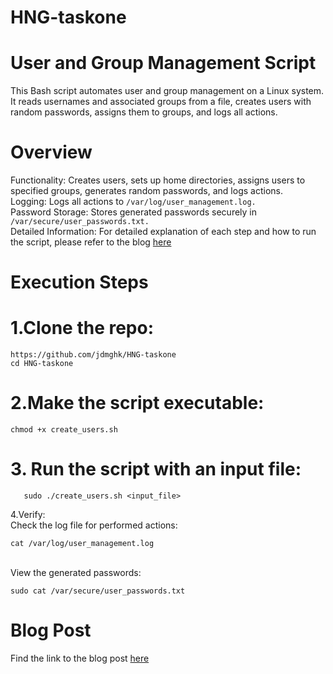 # HNG-taskone
# User and Group Management Script
This Bash script automates user and group management on a Linux system. It reads usernames and associated groups from a file, creates users with random passwords, assigns them to groups, and logs all actions.

# Overview
Functionality: Creates users, sets up home directories, assigns users to specified groups, generates random passwords, and logs actions.<br>
Logging: Logs all actions to ```/var/log/user_management.log.```<br>
Password Storage: Stores generated passwords securely in ```/var/secure/user_passwords.txt.```<br>
Detailed Information: For detailed explanation of each step and how to run the script, please refer to the blog <a href="https://jacinthdavid.hashnode.dev/automating-user-and-group-management-with-a-bash-script">here</a>

# Execution Steps

# 1.Clone the repo: 
```
https://github.com/jdmghk/HNG-taskone
cd HNG-taskone
```

# 2.Make the script executable:
```
chmod +x create_users.sh
```

# 3. Run the script with an input file:
```
   sudo ./create_users.sh <input_file>
```

4.Verify: <br>
Check the log file for performed actions:
```
cat /var/log/user_management.log
```
<br>
View the generated passwords: 

```
sudo cat /var/secure/user_passwords.txt 
```

# Blog Post
Find the link to the blog post <a href="https://jacinthdavid.hashnode.dev/automating-user-and-group-management-with-a-bash-script"> here </a>

